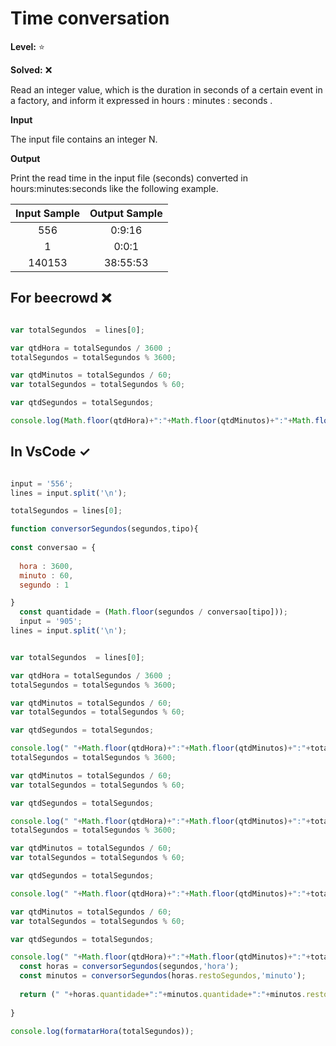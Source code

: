 # Time conversation 

**Level:** :star:

**Solved:** ❌

Read an integer value, which is the duration in seconds of a certain event in a factory, and inform it expressed in hours : minutes : seconds .

**Input**

The input file contains an integer N.

**Output** 

Print the read time in the input file (seconds) converted in hours:minutes:seconds like the following example.

| Input Sample	| Output Sample |
|:--:|:--:|
|556 | 0:9:16 |
|1 | 0:0:1 |
| 140153 | 38:55:53 |

## For beecrowd ❌

```javascript

var totalSegundos  = lines[0];

var qtdHora = totalSegundos / 3600 ;
totalSegundos = totalSegundos % 3600;

var qtdMinutos = totalSegundos / 60;
var totalSegundos = totalSegundos % 60;

var qtdSegundos = totalSegundos;

console.log(Math.floor(qtdHora)+":"+Math.floor(qtdMinutos)+":"+Math.floor(totalSegundos));

```

## In VsCode ✓

```javascript 

input = '556';
lines = input.split('\n');

totalSegundos = lines[0];

function conversorSegundos(segundos,tipo){
 
const conversao = {
   
  hora : 3600,
  minuto : 60,
  segundo : 1

}
  const quantidade = (Math.floor(segundos / conversao[tipo]));
  input = '905';
lines = input.split('\n');


var totalSegundos  = lines[0];

var qtdHora = totalSegundos / 3600 ;
totalSegundos = totalSegundos % 3600;

var qtdMinutos = totalSegundos / 60;
var totalSegundos = totalSegundos % 60;

var qtdSegundos = totalSegundos;

console.log(" "+Math.floor(qtdHora)+":"+Math.floor(qtdMinutos)+":"+totalSegundos);
totalSegundos = totalSegundos % 3600;

var qtdMinutos = totalSegundos / 60;
var totalSegundos = totalSegundos % 60;

var qtdSegundos = totalSegundos;

console.log(" "+Math.floor(qtdHora)+":"+Math.floor(qtdMinutos)+":"+totalSegundos);
totalSegundos = totalSegundos % 3600;

var qtdMinutos = totalSegundos / 60;
var totalSegundos = totalSegundos % 60;

var qtdSegundos = totalSegundos;

console.log(" "+Math.floor(qtdHora)+":"+Math.floor(qtdMinutos)+":"+totalSegundos);

var qtdMinutos = totalSegundos / 60;
var totalSegundos = totalSegundos % 60;

var qtdSegundos = totalSegundos;

console.log(" "+Math.floor(qtdHora)+":"+Math.floor(qtdMinutos)+":"+totalSegundos);
  const horas = conversorSegundos(segundos,'hora');
  const minutos = conversorSegundos(horas.restoSegundos,'minuto');
  
  return (" "+horas.quantidade+":"+minutos.quantidade+":"+minutos.restoSegundos);
  
}

console.log(formatarHora(totalSegundos));

```
